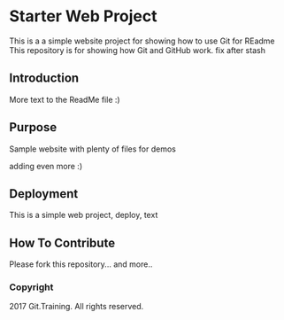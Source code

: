 # Starter Web Project

This is a a simple website project for showing how to use Git for REadme
This repository is for showing how Git and GitHub work.
fix after stash

## Introduction

More text to the ReadMe file :)

## Purpose

Sample website with plenty of files for demos

adding even more :)

## Deployment

This is a simple web project, deploy, text

## How To Contribute

Please fork this repository... and more..

### Copyright

2017 Git.Training. All rights reserved.